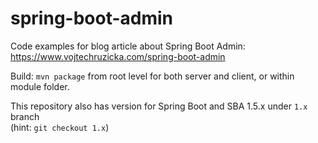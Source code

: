 # spring-boot-admin
Code examples for blog article about Spring Boot Admin:
https://www.vojtechruzicka.com/spring-boot-admin

Build: `mvn package` from root level for both server and client, or within module folder.

This repository also has version for Spring Boot and SBA 1.5.x under `1.x` branch  
(hint: `git checkout 1.x`)
